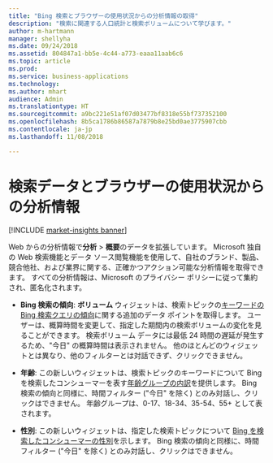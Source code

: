 ```yaml
---
title: "Bing 検索とブラウザーの使用状況からの分析情報の取得"
description: "検索に関連する人口統計と検索ボリュームについて学びます。"
author: m-hartmann
manager: shellyha
ms.date: 09/24/2018
ms.assetid: 804847a1-bb5e-4c44-a773-eaaa11aab6c6
ms.topic: article
ms.prod: 
ms.service: business-applications
ms.technology: 
ms.author: mhart
audience: Admin
ms.translationtype: HT
ms.sourcegitcommit: a9bc221e51af07d03477bf8318e55bf737352100
ms.openlocfilehash: 8b5ca1786b86587a7879b8e25bd0ae3775907cbb
ms.contentlocale: ja-jp
ms.lasthandoff: 11/08/2018

---
```


# <a name="insights-from-search-data-and-browser-usage"></a>検索データとブラウザーの使用状況からの分析情報

[!INCLUDE [market-insights banner](../includes/market-insights.md)]

Web からの分析情報で**分析** > **概要**のデータを拡張しています。 Microsoft 独自の Web 検索機能とデータ ソース閲覧機能を使用して、自社のブランド、製品、競合他社、および業界に関する、正確かつアクション可能な分析情報を取得できます。 すべての分析情報は、Microsoft のプライバシー ポリシーに従って集約され、匿名化されます。

- **Bing 検索の傾向**: **ボリューム** ウィジェットは、検索トピックの[キーワードの Bing 検索クエリの傾向](https://docs.microsoft.com/dynamics365/ai/market-insights/analytics-overview#volume)に関する追加のデータ ポイントを取得します。 ユーザーは、概算時間を変更して、指定した期間内の検索ボリュームの変化を見ることができます。 検索ボリューム データには最低 24 時間の遅延が発生するため、"今日" の概算時間は表示されません。 他のほとんどのウィジェットとは異なり、他のフィルターとは対話できず、クリックできません。

- **年齢**: この新しいウィジェットは、検索トピックのキーワードについて Bing を検索したコンシューマーを表す[年齢グループの内訳](https://docs.microsoft.com/dynamics365/ai/market-insights/analytics-overview#age)を提供します。 Bing 検索の傾向と同様に、時間フィルター ("今日" を除く) とのみ対話し、クリックはできません。 年齢グループは、0-17、18-34、35-54、55+ として表されます。 

- **性別**: この新しいウィジェットは、指定した検索トピックについて [Bing を検索したコンシューマーの性別](https://docs.microsoft.com/dynamics365/ai/market-insights/analytics-overview#gender)を示します。 Bing 検索の傾向と同様に、時間フィルター ("今日" を除く) とのみ対話し、クリックはできません。

